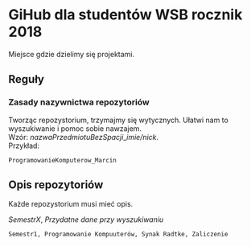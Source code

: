 # GiHub dla studentów WSB rocznik 2018
Miejsce gdzie dzielimy się projektami.
## Reguły
### Zasady nazywnictwa repozytoriów
Tworząc repozystorium, trzymajmy się wytycznych. Ułatwi nam to wyszukiwanie i pomoc sobie nawzajem.<br/>
Wzór: *nazwaPrzedmiotuBezSpacji*_*imie/nick*.<br/>
Przykład:
``` 
ProgramowanieKomputerow_Marcin 
```
 
## Opis repozytoriów 
 
Każde repozystorium musi mieć opis. 
 
*SemestrX*, *Przydatne dane przy wyszukiwaniu* 
 
```
Semestr1, Programowanie Kompuuterów, Synak Radtke, Zaliczenie
```

